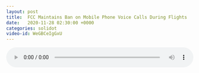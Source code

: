 ```yaml
---
layout: post
title:  FCC Maintains Ban on Mobile Phone Voice Calls During Flights
date:   2020-11-28 02:30:00 +0000
categories: solidot
video-id: WeGBCeIgGxU
---
```


<audio src="/assets/ca174c9c648d21214f49523290855149.mp3" style="width: 100%;" controls></audio>

